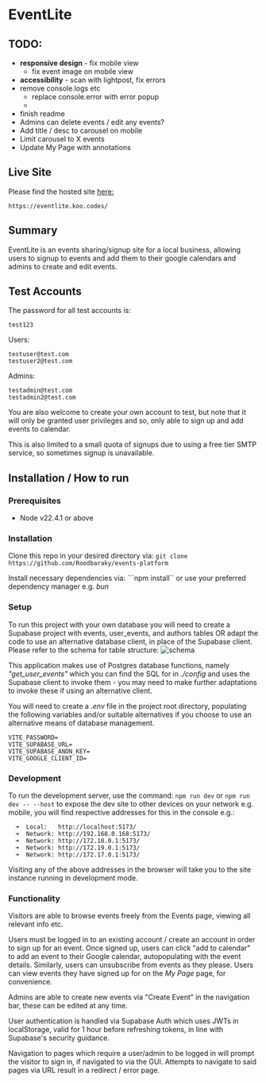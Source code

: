 # EventLite

## TODO:
- **responsive design** - fix mobile view
  - fix event image on mobile view
- **accessibility** - scan with lightpost, fix errors
- remove console.logs etc
  - replace console.error with error popup
  - 
- finish readme
- Admins can delete events / edit any events?
- Add title / desc to carousel on mobile
- Limit carousel to X events
- Update My Page with annotations

## Live Site
Please find the hosted site [here:](https://eventlite.koo.codes/)
```
https://eventlite.koo.codes/
```
## Summary
EventLite is an events sharing/signup site for a local business, allowing users to signup to events and add them to their google calendars and admins to create and edit events.



## Test Accounts
The password for all test accounts is:
```
test123
```

Users:
```
testuser@test.com
testuser2@test.com

```

Admins:
```
testadmin@test.com
testadmin2@test.com

```

You are also welcome to create your own account to test, but note that it will only be granted user privileges and so, only able to sign up and add events to calendar.

This is also limited to a small quota of signups due to using a free tier SMTP service, so sometimes signup is unavailable.


## Installation / How to run
### Prerequisites
- Node v22.4.1 or above
  
### Installation
Clone this repo in your desired directory via:
```git clone https://github.com/Roodbaraky/events-platform```

Install necessary dependencies via:
```npm install`` or use your preferred dependency manager e.g. *bun*


### Setup
To run this project with your own database you will need to create a Supabase project with events, user_events, and authors tables OR adapt the code to use an alternative database client, in place of the Supabase client. Please refer to the schema for table structure:
![schema](./config/schema.png)

This application makes use of Postgres database functions, namely *"get_user_events"* which you can find the SQL for in *./config* and uses the Supabase client to invoke them - you may need to make further adaptations to invoke these if using an alternative client.

You will need to create a *.env* file in the project root directory, populating the following variables and/or suitable alternatives if you choose to use an alternative means of database management.
``` 
VITE_PASSWORD=
VITE_SUPABASE_URL=
VITE_SUPABASE_ANON_KEY=
VITE_GOOGLE_CLIENT_ID=
```

### Development
To run the development server, use the command:
``` npm run dev ``` or ``` npm run dev -- --host ``` to expose the dev site to other devices on your network e.g. mobile, you will find respective addresses for this in the console e.g.:

```
  ➜  Local:   http://localhost:5173/
  ➜  Network: http://192.168.0.168:5173/
  ➜  Network: http://172.18.0.1:5173/
  ➜  Network: http://172.19.0.1:5173/
  ➜  Network: http://172.17.0.1:5173/
  ```

  Visiting any of the above addresses in the browser will take you to the site instance running in development mode.

### Functionality
Visitors are able to browse events freely from the Events page, viewing all relevant info etc.

Users must be logged in to an existing account / create an account in order to sign up for an event. Once signed up, users can click "add to calendar" to add an event to their Google calendar, autopopulating with the event details. Similarly, users can unsubscribe from events as they please.
Users can view events they have signed up for on the *My Page* page, for convenience.

Admins are able to create new events via "Create Event" in the navigation bar, these can be edited at any time.

User authentication is handled via Supabase Auth which uses JWTs in localStorage, valid for 1 hour before refreshing tokens, in line with Supabase's security guidance.

Navigation to pages which require a user/admin to be logged in will prompt the visitor to sign in, if navigated to via the GUI. Attempts to navigate to said pages via URL result in a redirect / error page.


